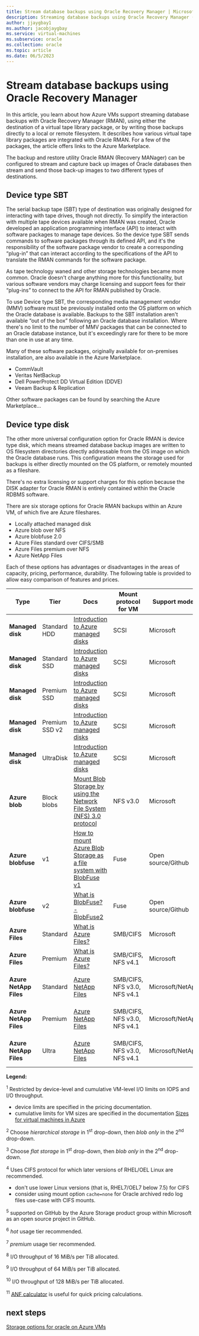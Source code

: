 ```yaml
---
title: Stream database backups using Oracle Recovery Manager | Microsoft Docs
description: Streaming database backups using Oracle Recovery Manager (RMAN). 
author: jjaygbay1
ms.author: jacobjaygbay
ms.service: virtual-machines
ms.subservice: oracle
ms.collection: oracle
ms.topic: article
ms.date: 06/5/2023
---
```


# Stream database backups using Oracle Recovery Manager

In this article, you learn about how Azure VMs support streaming database backups with Oracle Recovery Manager (RMAN), using either the destination of a virtual tape library package, or by writing those backups directly to a local or remote filesystem. It describes how various virtual tape library packages are integrated with Oracle RMAN. For a few of the packages, the article offers links to the Azure Marketplace.  

The backup and restore utility Oracle RMAN (Recovery MANager) can be configured to stream and capture back up images of Oracle databases then stream and send those back-up images to two different types of destinations. 

## Device type SBT 

The serial backup tape (SBT) type of destination was originally designed for interacting with tape drives, though not directly.  To simplify the interaction with multiple tape devices available when RMAN was created, Oracle developed an application programming interface (API) to interact with software packages to manage tape devices.  So the device type SBT sends commands to software packages through its defined API, and it's the responsibility of the software package vendor to create a corresponding “plug-in” that can interact according to the specifications of the API to translate the RMAN commands for the software package. 

As tape technology waned and other storage technologies became more common. Oracle doesn't charge anything more for this functionality, but various software vendors may charge licensing and support fees for their “plug-ins” to connect to the API for RMAN published by Oracle. 

To use Device type SBT, the corresponding media management vendor (MMV) software must be previously installed onto the OS platform on which the Oracle database is available.  Backups to the SBT installation aren't available “out of the box” following an Oracle database installation.  Where there's no limit to the number of MMV packages that can be connected to an Oracle database instance, but it's exceedingly rare for there to be more than one in use at any time. 

Many of these software packages, originally available for on-premises installation, are also available in the Azure Marketplace.
- CommVault
- Veritas NetBackup
- Dell PowerProtect DD Virtual Edition (DDVE)
- Veeam Backup & Replication 

Other software packages can be found by searching the Azure Marketplace… 

## Device type disk 

The other more universal configuration option for Oracle RMAN is device type disk, which means streamed database backup images are written to OS filesystem directories directly addressable from the OS image on which the Oracle database runs.  This configuration means the storage used for backups is either directly mounted on the OS platform, or remotely mounted as a fileshare. 

There's no extra licensing or support charges for this option because the DISK adapter for Oracle RMAN is entirely contained within the Oracle RDBMS software. 

There are six storage options for Oracle RMAN backups within an Azure VM, of which five are Azure fileshares.

- Locally attached managed disk
- Azure blob over NFS
- Azure blobfuse 2.0
- Azure Files standard over CIFS/SMB
- Azure Files premium over NFS
- Azure NetApp Files 

Each of these options has advantages or disadvantages in the areas of capacity, pricing, performance, durability.  The following table is provided to allow easy comparison of features and prices.


| **Type** | **Tier** | **Docs** | **Mount protocol for VM** | **Support model** | **Prices** | **Notes** |
|---|---|---|---|---|---|---|
| **Managed disk** | Standard HDD | [Introduction to Azure managed disks](https://learn.microsoft.com/azure/virtual-machines/managed-disks-overview) | SCSI | Microsoft | [Managed disks pricing](https://azure.microsoft.com/pricing/details/managed-disks/) | 1 |
| **Managed disk** | Standard SSD | [Introduction to Azure managed disks](https://learn.microsoft.com/azure/virtual-machines/managed-disks-overview) | SCSI | Microsoft | [Managed Disks pricing](https://azure.microsoft.com/pricing/details/managed-disks/) | 1 |
| **Managed disk** | Premium SSD | [Introduction to Azure managed disks](https://learn.microsoft.com/azure/virtual-machines/managed-disks-overview) | SCSI | Microsoft | [Managed Disks pricing](https://azure.microsoft.com/pricing/details/managed-disks/) | 1 |
| **Managed disk** | Premium SSD v2 | [Introduction to Azure managed disks](https://learn.microsoft.com/azure/virtual-machines/managed-disks-overview) | SCSI | Microsoft | [Managed Disks pricing](https://azure.microsoft.com/pricing/details/managed-disks/) | 1 |
| **Managed disk** | UltraDisk | [Introduction to Azure managed disks](https://learn.microsoft.com/azure/virtual-machines/managed-disks-overview) | SCSI | Microsoft | [Managed Disks pricing](https://azure.microsoft.com/pricing/details/managed-disks/) | 1 |
| **Azure blob** | Block blobs | [Mount Blob Storage by using the Network File System (NFS) 3.0 protocol](https://learn.microsoft.com/azure/storage/blobs/network-file-system-protocol-support-how-to?tabs=linux) | NFS v3.0 | Microsoft | [Azure Blob Storage pricing](https://azure.microsoft.com/pricing/details/storage/blobs/) | 2 |
| **Azure** **blobfuse** | v1 | [How to mount Azure Blob Storage as a file system with BlobFuse v1](https://learn.microsoft.com/azure/storage/blobs/storage-how-to-mount-container-linux?tabs=RHEL) | Fuse | Open source/Github | n/a | 3, 5, 6 |
| **Azure** **blobfuse** | v2 | [What is BlobFuse? - BlobFuse2](https://learn.microsoft.com/azure/storage/blobs/blobfuse2-what-is) | Fuse | Open source/Github | n/a | 3, 5, 6 |
| **Azure Files** | Standard | [What is Azure Files?](https://learn.microsoft.com/azure/storage/files/storage-files-introduction) | SMB/CIFS | Microsoft | [Azure Files pricing](https://azure.microsoft.com/pricing/details/storage/files/) | 4, 6 |
| **Azure Files** | Premium | [What is Azure Files?](https://learn.microsoft.com//azure/storage/files/storage-files-introduction) | SMB/CIFS, NFS v4.1 | Microsoft | [Azure Files pricing](https://azure.microsoft.com/pricing/details/storage/files/) | 4, 7 |
| **Azure NetApp Files** | Standard | [Azure NetApp Files ](https://docs.netapp.com/us-en/cloud-manager-azure-netapp-files/) | SMB/CIFS, NFS v3.0, NFS v4.1 | Microsoft/NetApp | [Azure NetApp Files pricing](https://azure.microsoft.com/pricing/details/netapp/) | 4, 8, 11 |
| **Azure NetApp Files** | Premium | [Azure NetApp Files ](https://docs.netapp.com/us-en/cloud-manager-azure-netapp-files/) | SMB/CIFS, NFS v3.0, NFS v4.1 | Microsoft/NetApp | [Azure NetApp Files pricing](https://azure.microsoft.com/pricing/details/netapp/) | 4, 9, 11 |
| **Azure NetApp Files** | Ultra | [Azure NetApp Files](https://docs.netapp.com/us-en/cloud-manager-azure-netapp-files/) | SMB/CIFS, NFS v3.0, NFS v4.1 | Microsoft/NetApp | [Azure NetApp Files pricing](https://azure.microsoft.com/pricing/details/netapp/)  | 4, 10, 11 |

**Legend:**

<sup>1</sup> Restricted by device-level and cumulative VM-level I/O limits on IOPS and I/O throughput.

- device limits are specified in the pricing documentation. 
- cumulative limits for VM sizes are specified in the documentation [Sizes for virtual machines in Azure](https://learn.microsoft.com/azure/virtual-machines/sizes)

<sup>2 </sup>Choose _hierarchical storage_ in 1<sup>st</sup> drop-down, then _blob only_ in the 2<sup>nd</sup> drop-down.

<sup>3</sup> Choose _flat storage_ in 1<sup>st</sup> drop-down, then _blob only_ in the 2<sup>nd</sup> drop-down.

<sup>4</sup> Uses CIFS protocol for which later versions of RHEL/OEL Linux are recommended.

- don't use lower Linux versions (that is, RHEL7/OEL7 below 7.5) for CIFS
- consider using mount option ``cache=none`` for Oracle archived redo log files use-case with CIFS mounts.

<sup>5</sup> supported on GitHub by the Azure Storage product group within Microsoft as an open source project in GitHub.

<sup>6</sup> _hot_ usage tier recommended.

<sup>7</sup> _premium_ usage tier recommended.

<sup>8</sup> I/O throughput of 16 MiB/s per TiB allocated.

<sup>9</sup> I/O throughput of 64 MiB/s per TiB allocated.

<sup>10</sup> I/O throughput of 128 MiB/s per TiB allocated.

<sup>11</sup> [ANF calculator](https://anftechteam.github.io/calc/) is useful for quick pricing calculations.

## next steps
[Storage options for oracle on Azure VMs](oracle-storage.md)




